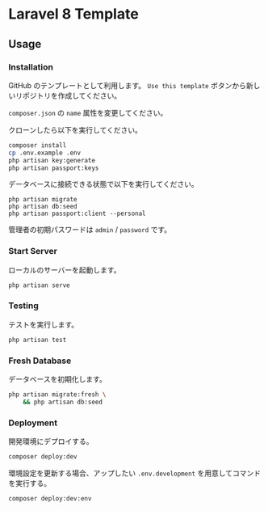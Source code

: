 # Laravel 8 Template

## Usage

### Installation

GitHub のテンプレートとして利用します。
`Use this template` ボタンから新しいリポジトリを作成してください。

`composer.json` の `name` 属性を変更してください。

クローンしたら以下を実行してください。

```sh
composer install
cp .env.example .env
php artisan key:generate
php artisan passport:keys
```

データベースに接続できる状態で以下を実行してください。

```
php artisan migrate
php artisan db:seed
php artisan passport:client --personal
```

管理者の初期パスワードは `admin` / `password` です。

### Start Server

ローカルのサーバーを起動します。

```sh
php artisan serve
```

### Testing

テストを実行します。

```sh
php artisan test
```

### Fresh Database

データベースを初期化します。

```sh
php artisan migrate:fresh \
    && php artisan db:seed
```

### Deployment

開発環境にデプロイする。

```sh
composer deploy:dev
```

環境設定を更新する場合、アップしたい `.env.development` を用意してコマンドを実行する。

```sh
composer deploy:dev:env
```
